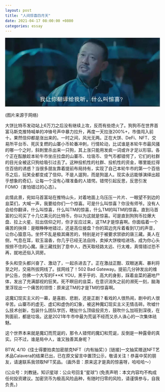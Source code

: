 ```yaml
---
layout: post
title: "人间惊喜四月天"
date: 2021-04-17 08:00:00 +0800
categories: essay
---
```


![](/images/2021/20210417.jpg)

(图片来源于网络)

大饼比特币发动站上6万刀之后没有继续上攻，反而有些熄火了。狗狗币在世界首富马斯克推特喊单的冲锋号声中暴力拉升，再度一天拉涨200%+，市值闯入前十。果然信仰都是涨出来的。一时之间，风光无两。正在大饼、DeFi、NFT、交易所平台币、死灰复燃的山寨小币轮番冲刺，行情轮动，比试谁是本轮牛市最风骚的哪一个之时，斜刺里杀出来一只狗，其上涨只能用发疯一词或许才足以形容。各个正在酝酿趁本轮牛市坐庄拉盘的山寨币、垃圾币、空气币都错愕了，它们的社群的目光全被这只狗给吸引过去了。这种投机性的社群、投机性的资金，哪里能扛得住百倍的诱惑？当很多朋友靠着提前布局持有，实现了自己本轮牛市的第一个百倍币之后，玩笑全都变成了信仰。不是人遛狗，而是狗遛人。现实永远能够演绎出超乎想象的奇幻，让每一个没有心理准备的人错愕。错愕引起反思，反思引发FOMO（害怕错过的心态）。

此情此景，宛如马首富站在推特山头，对着地面上乌压压一片片、一眼望不到边的韭菜们，大喊一声，我要给你们一个惊喜。可是什么叫惊喜？你没有师爷。没有人会给你翻译，什么叫惊喜，什么叫TM的惊喜，什么TM的叫TM的惊喜。直到马首富的公司买了十几亿美元的比特币，你以为这就是惊喜。可是直到狗狗币拉爆大盘、拉上火星、拉出信仰之时，你才反应过来，这TM才是惊喜啊。你面临着一个痛苦的抉择：是眼睁睁地错过，还是高位接盘？你的耳边充斥着看到1刀的声音，让你心猿意马。坐怀不乱是极其痛苦的，特别是对于被要求禁欲的唐三藏。美人在侧，气息在耳，软玉温香，你几乎已经无法自持，卖掉大饼梭哈进场，成为你心头按捺不住的心魔。唐三藏找到了意中人，西天取经路太远、行太难，真情错过恐不再，就地还俗入洞房。

多头和空头都兴奋了、激动了，一起杀进去了。正在激战正酣、双眼迷离、暴利将至之时，交易所拔网线了。拔网线了！502 Bad Gateway。提前几分钟发出的维护公告，仿佛一个大写的F**K YOU，黑乎乎的、高大的身影，踩着韭菜的遍地尸体，发出了充满鄙视的狂笑。死不瞑目的韭菜，在意识消失之前的濒死一刻，脑海里浮现出一个痛苦的领悟：原来这TM的才是TM的惊喜啊。

这魔幻现实主义的一幕，是喜剧、悲剧，还是正剧？看戏的人很热闹，剧中的人很辛苦。山寨币的虚无、虚幻和虚伪的幻象，被这种魔幻现实主义无情击碎。吹嘘什么技术创新，包装什么团队学历，瞎扯什么顶级投资方，鼓吹什么加班到深夜，在狗面前，都是垃圾。这是2021年牛市中最为荒诞不经而又杀人诛心的一次集体祛魅。

这个世界本来就是魔幻而荒诞的，那令人错愕的魔幻和荒诞，反倒是一种露骨的真实。只不过，谁是局中人，谁又独善其身呢？

BTW, 4/10《佳士得要拍卖加密朋克NFT（内有抽奖）》[链接]一文抽奖赠送NFT艺术品Calavera的结果已出，已在原文留言中置顶公示，敬请关注！恭喜中奖的朋友，请速联系我领取NFT奖品。（画外音：原来这才是真的惊喜呀，哈哈哈～）

(公众号：刘教链。知识星球：公众号回复“星球”)
(免责声明：本文内容均不构成任何投资建议。加密货币为极高风险品种，有随时归零的风险，请谨慎参与，自我负责。)
